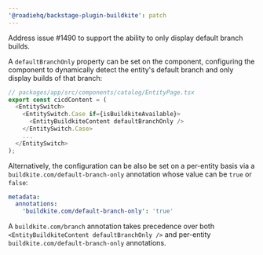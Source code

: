 ```yaml
---
'@roadiehq/backstage-plugin-buildkite': patch
---
```


Address issue #1490 to support the ability to only display default branch builds.

A `defaultBranchOnly` property can be set on the component, configuring the
component to dynamically detect the entity's default branch and only display
builds of that branch:

```ts
// packages/app/src/components/catalog/EntityPage.tsx
export const cicdContent = (
  <EntitySwitch>
    <EntitySwitch.Case if={isBuildkiteAvailable}>
      <EntityBuildkiteContent defaultBranchOnly />
    </EntitySwitch.Case>
    ...
  </EntitySwitch>
);
```

Alternatively, the configuration can be also be set on a per-entity basis via
a `buildkite.com/default-branch-only` annotation whose value can be `true` or `false`:

```yaml
metadata:
  annotations:
    'buildkite.com/default-branch-only': 'true'
```

A `buildkite.com/branch` annotation takes precedence over both
`<EntityBuildkiteContent defaultBranchOnly />` and per-entity
`buildkite.com/default-branch-only` annotations.
